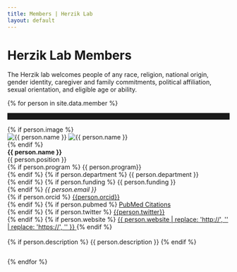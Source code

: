 ```yaml
---
title: Members | Herzik Lab
layout: default
---
```


<div class="falling-image-container"></div>

<div class="container">
  <div class="row">
    <div class="col-md-2">
    </div>
    <div class="col-md-8">
      <h1 class="page-title">Herzik Lab Members</h1>
      <p>The Herzik lab welcomes people of any race, religion, national origin, gender identity, caregiver and family commitments, political affiliation, sexual orientation, and eligible age or ability.</p>
    </div>
    <div class="col-md-2">
    </div>
  </div>
</div>

{% for person in site.data.member %}
<hr style="padding-top: 1em;">
<div class="container member-profile" style="padding-bottom: 2em;">
  <div class="row">
    <div class="col-md-2">
    </div>
    <div class="col-md-4" style="background-color: ;">
      {% if person.image %}
        <div class="member-image-container">
          <img src="{{ person.image }}" alt="{{ person.name }}" class="img-responsive default-image">
          <img src="{{ person.hover_image }}" alt="{{ person.name }}" class="img-responsive hover-image">
          <!-- <div class="falling-image"></div> -->
        </div>
      {% endif %}
    </div>
    <div class="col-md-6">
    <strong>{{ person.name }}</strong><br>
      {{ person.position }}<br>
      {% if person.program %}
        {{ person.program}}<br>
      {% endif %}
      {% if person.department %}
        {{ person.department }}<br>
      {% endif %}
      {% if person.funding %}
        {{ person.funding }}<br>
      {% endif %}
      <em>{{ person.email }}</em><br>
      {% if person.orcid %}
        <a href="{{person.orcid}}"> {{person.orcid}}</a> <br>
      {% endif %}
      {% if person.pubmed %}
        <a href="{{ person.pubmed }}">PubMed Citations</a><br>
      {% endif %}
      {% if person.twitter %}
        <a href="{{person.twitter}}"> {{person.twitter}}</a> <br>
      {% endif %}
      {% if person.website %}
        <a href="{{person.website}}">
          {{ person.website | replace: 'http://', '' | replace: 'https://', '' }}
        </a>
      {% endif %}
      <br>
      <br>
      {% if person.description %}
        {{ person.description }}
      {% endif %}
    </div>
    <div class="col-md-2">
    </div>
  </div>
</div>
{% endfor %}
